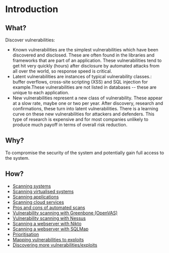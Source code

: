# Introduction

## What?

Discover vulnerabilities:

* Known vulnerabilities are the simplest vulnerabilities which have been discovered and disclosed. These are often found in the libraries and frameworks that are part of an application. These vulnerabilities tend to get hit very quickly (hours) after disclosure by automated attacks from all over the world, so response speed is critical.
* Latent vulnerabilities are instances of typical vulnerability classes.: buffer overflows, cross-site scripting (XSS) and SQL injection for example.These vulnerabilities are not listed in databases -- these are unique to each application. 
* New vulnerabilities represent a new class of vulnerability. These appear at a slow rate, maybe one or two per year. After discovery, research and confirmations, these turn into latent vulnerabilities. There is a learning curve on these new vulnerabilities for attackers and defenders. This type of research is expensive and for most companies unlikely to produce much payoff in terms of overall risk reduction.

## Why?

To compromise the security of the system and potentially gain full access to the system.

## How?

* [Scanning systems](systems.md)
* [Scanning virtualised systems](virtual.md)
* [Scanning applications](applications.md)
* [Scanning cloud services](cloud.md)
* [Pros and cons of automated scans](automated.md)
* [Vulnerability scanning with Greenbone (OpenVAS)](greenbone.md)
* [Vulnerability scanning with Nessus](nessus.md)
* [Scanning a webserver with Nikto](nikto.md)
* [Scanning a webserver with SQLMap](sqlmap.md)
* [Prioritisation](prioritisation.md)
* [Mapping vulnerabilities to exploits](mapping.md)
* [Discovering more vulnerabilities/exploits](more.md)

